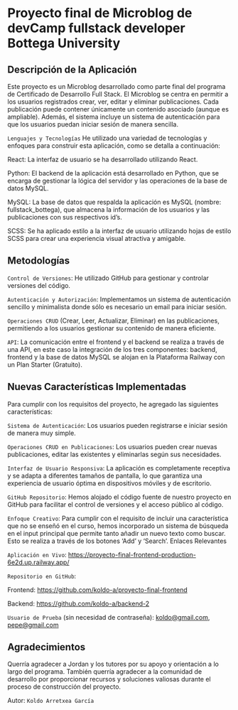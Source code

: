# Proyecto final de Microblog de devCamp fullstack developer Bottega University

## Descripción de la Aplicación

Este proyecto es un Microblog desarrollado como parte final del programa de Certificado de Desarrollo Full Stack. El Microblog se centra en permitir a los usuarios registrados crear, ver, editar y eliminar publicaciones. Cada publicación puede contener únicamente un contenido asociado (aunque es ampliable). Además, el sistema incluye un sistema de autenticación para que los usuarios puedan iniciar sesión de manera sencilla.

`Lenguajes y Tecnologías`
He utilizado una variedad de tecnologías y enfoques para construir esta aplicación, como se detalla a continuación:

React: La interfaz de usuario se ha desarrollado utilizando React.

Python: El backend de la aplicación está desarrollado en Python, que se encarga de gestionar la lógica del servidor y las operaciones de la base de datos MySQL.

MySQL: La base de datos que respalda la aplicación es MySQL (nombre: fullstack_bottega), que almacena la información de los usuarios y las publicaciones con sus respectivos id’s.

SCSS: Se ha aplicado estilo a la interfaz de usuario utilizando hojas de estilo SCSS para crear una experiencia visual atractiva y amigable.

## Metodologías

`Control de Versiones`: He utilizado GitHub para gestionar y controlar versiones del código.

`Autenticación y Autorización`: Implementamos un sistema de autenticación sencillo y minimalista donde sólo es necesario un email para iniciar sesión.

`Operaciones CRUD` (Crear, Leer, Actualizar, Eliminar) en las publicaciones, permitiendo a los usuarios gestionar su contenido de manera eficiente.

`API`: La comunicación entre el frontend y el backend se realiza a través de una API, en este caso la integración de los tres componentes: backend, frontend y la base de datos MySQL se alojan en la Plataforma Railway con un Plan Starter (Gratuito).


## Nuevas Características Implementadas

Para cumplir con los requisitos del proyecto, he agregado las siguientes características:

`Sistema de Autenticación`: Los usuarios pueden registrarse e iniciar sesión de manera muy simple.

`Operaciones CRUD en Publicaciones`: Los usuarios pueden crear nuevas publicaciones, editar las existentes y eliminarlas según sus necesidades.

`Interfaz de Usuario Responsiva`: La aplicación es completamente receptiva y se adapta a diferentes tamaños de pantalla, lo que garantiza una experiencia de usuario óptima en dispositivos móviles y de escritorio.

`GitHub Repositorio`: Hemos alojado el código fuente de nuestro proyecto en GitHub para facilitar el control de versiones y el acceso público al código.

`Enfoque Creativo`:
Para cumplir con el requisito de incluir una característica que no se enseñó en el curso, hemos incorporado un sistema de búsqueda en el input principal que permite tanto añadir un nuevo texto como buscar. Esto se realiza a través de los botones ‘Add’ y ‘Search’.
Enlaces Relevantes

`Aplicación en Vivo`: https://proyecto-final-frontend-production-6e2d.up.railway.app/

`Repositorio en GitHub`: 

Frontend: https://github.com/koldo-a/proyecto-final-frontend

Backend: https://github.com/koldo-a/backend-2

`Usuario de Prueba` (sin necesidad de contraseña): koldo@gmail.com, pepe@gmail.com 

## Agradecimientos
Querría agradecer a Jordan y los tutores por su apoyo y orientación a lo largo del programa. También querría agradecer a la comunidad de desarrollo por proporcionar recursos y soluciones valiosas durante el proceso de construcción del proyecto.

Autor: `Koldo Arretxea García`

